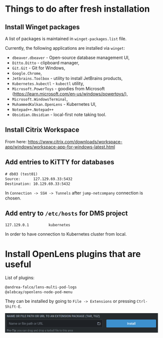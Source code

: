 # Things to do after fresh installation

## Install Winget packages

A list of packages is maintained in `winget-packages.list` file.

Currently, the following applications are installed via `winget`:

- `dbeaver.dbeaver` - Open-source database management UI,
- `Ditto.Ditto` - clipboard manager,
- `Git.Git` - Git for Windows,
- `Google.Chrome`,
- `Jetbrains.Toolbox` - utility to install JetBrains products,
- `Kubernetes.kubectl` - `kubectl` utility,
- `Microsoft.PowerToys` - goodies from Microsoft (https://learn.microsoft.com/en-us/windows/powertoys/),
- `Microsoft.WindowsTerminal`,
- `MuhammedKalkan.OpenLens` - Kubernetes UI,
- `Notepad++.Notepad++`
- `Obsidian.Obsidian` - local-first note taking tool.

## Install Citrix Workspace

From here: https://www.citrix.com/downloads/workspace-app/windows/workspace-app-for-windows-latest.html

## Add entries to KiTTY for databases

```text
# db03 (test01)
Source:      127.129.69.33:5432
Destination: 10.129.69.33:5432
```

In `Connection -> SSH -> Tunnels` after `jump-netcompany` connection is chosen.

## Add entry to `/etc/hosts` for DMS project

```text
127.129.0.1         kubernetes
```

In order to have connection to Kubernetes cluster from local.

# Install OpenLens plugins that are useful

List of plugins:

```
@andrea-falco/lens-multi-pod-logs
@alebcay/openlens-node-pod-menu
```

They can be installed by going to `File -> Extensions` or pressing `Ctrl-Shift-E`.

![OpenLens extensions](./.markdown/images/OpenLens-extensions.png)
